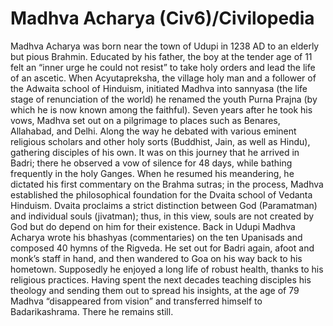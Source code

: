 # Madhva Acharya (Civ6)/Civilopedia

Madhva Acharya was born near the town of Udupi in 1238 AD to an elderly but pious Brahmin. Educated by his father, the boy at the tender age of 11 felt an “inner urge he could not resist” to take holy orders and lead the life of an ascetic. When Acyutapreksha, the village holy man and a follower of the Adwaita school of Hinduism, initiated Madhva into sannyasa (the life stage of renunciation of the world) he renamed the youth Purna Prajna (by which he is now known among the faithful).
Seven years after he took his vows, Madhva set out on a pilgrimage to places such as Benares, Allahabad, and Delhi. Along the way he debated with various eminent religious scholars and other holy sorts (Buddhist, Jain, as well as Hindu), gathering disciples of his own. It was on this journey that he arrived in Badri; there he observed a vow of silence for 48 days, while bathing frequently in the holy Ganges. When he resumed his meandering, he dictated his first commentary on the Brahma sutras; in the process, Madhva established the philosophical foundation for the Dvaita school of Vedanta Hinduism. Dvaita proclaims a strict distinction between God (Paramatman) and individual souls (jivatman); thus, in this view, souls are not created by God but do depend on him for their existence.
Back in Udupi Madhva Acharya wrote his bhashyas (commentaries) on the ten Upanisads and composed 40 hymns of the Rigveda. He set out for Badri again, afoot and monk’s staff in hand, and then wandered to Goa on his way back to his hometown. Supposedly he enjoyed a long life of robust health, thanks to his religious practices. Having spent the next decades teaching disciples his theology and sending them out to spread his insights, at the age of 79 Madhva “disappeared from vision” and transferred himself to Badarikashrama. There he remains still.